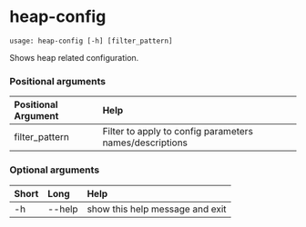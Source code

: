 <!-- THIS PART OF THIS FILE IS AUTOGENERATED. DO NOT MODIFY IT. See scripts/generate-docs.sh -->
# heap-config

```text
usage: heap-config [-h] [filter_pattern]

```

Shows heap related configuration.
### Positional arguments

|Positional Argument|Help|
| :--- | :--- |
|filter_pattern|Filter to apply to config parameters names/descriptions|

### Optional arguments

|Short|Long|Help|
| :--- | :--- | :--- |
|-h|--help|show this help message and exit|

<!-- END OF AUTOGENERATED PART. Do not modify this line or the line below, they mark the end of the auto-generated part of the file. If you want to extend the documentation in a way which cannot easily be done by adding to the command help description, write below the following line. -->
<!-- ------------\>8---- ----\>8---- ----\>8------------ -->
